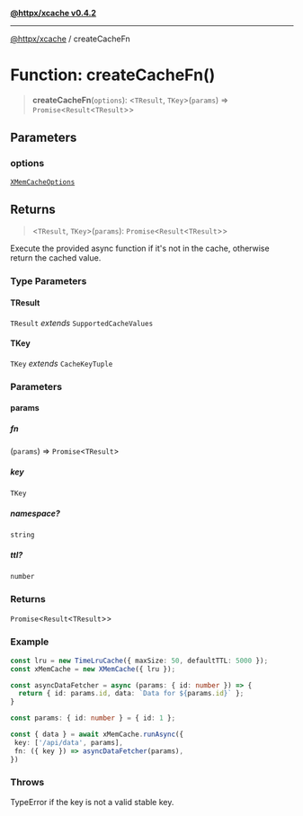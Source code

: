 [**@httpx/xcache v0.4.2**](../README.md)

***

[@httpx/xcache](../README.md) / createCacheFn

# Function: createCacheFn()

> **createCacheFn**(`options`): \<`TResult`, `TKey`\>(`params`) => `Promise`\<`Result`\<`TResult`\>\>

## Parameters

### options

[`XMemCacheOptions`](../type-aliases/XMemCacheOptions.md)

## Returns

> \<`TResult`, `TKey`\>(`params`): `Promise`\<`Result`\<`TResult`\>\>

Execute the provided async function if it's not in the cache, otherwise
return the cached value.

### Type Parameters

#### TResult

`TResult` *extends* `SupportedCacheValues`

#### TKey

`TKey` *extends* `CacheKeyTuple`

### Parameters

#### params

##### fn

(`params`) => `Promise`\<`TResult`\>

##### key

`TKey`

##### namespace?

`string`

##### ttl?

`number`

### Returns

`Promise`\<`Result`\<`TResult`\>\>

### Example

```typescript
const lru = new TimeLruCache({ maxSize: 50, defaultTTL: 5000 });
const xMemCache = new XMemCache({ lru });

const asyncDataFetcher = async (params: { id: number }) => {
  return { id: params.id, data: `Data for ${params.id}` };
}

const params: { id: number } = { id: 1 };

const { data } = await xMemCache.runAsync({
 key: ['/api/data', params],
 fn: ({ key }) => asyncDataFetcher(params),
})
```

### Throws

TypeError if the key is not a valid stable key.
